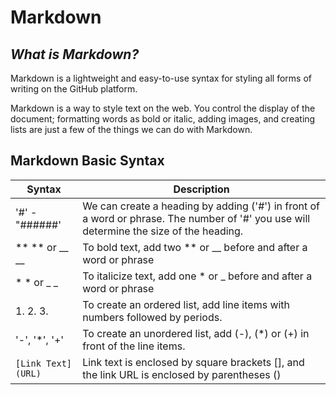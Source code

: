 # Markdown

## _What is Markdown?_
Markdown is a lightweight and easy-to-use syntax for styling all forms of writing on the GitHub platform.

Markdown is a way to style text on the web. You control the display of the document; formatting words as bold or italic, adding images, and creating lists are just a few of the things we can do with Markdown. 

## Markdown Basic Syntax

|  Syntax         | Description |
|-----------------|-------------|
| '#' - "######'  |We can create a heading by adding ('#') in front of a word or phrase. The number of '#' you use will determine the size of the heading.|
| ** ** or __ __  | To bold text, add two ** or __ before and after a word or phrase  |
| * * or _ _  | To italicize text, add one * or _ before and after a word or phrase  |
| 1.   2.    3.  | To create an ordered list, add line items with numbers followed by periods. |
|'-', '*', '+' | To create an unordered list, add (-), (*) or (+) in front of the line items. |
|`[Link Text](URL)`|Link text is enclosed by square brackets [], and the link URL is enclosed by parentheses ()|




